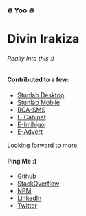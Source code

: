 ### 🔥 Yoo 🔥

# Divin Irakiza
<!--
**DivinIrakiza/divinirakiza** is a ✨ _special_ ✨ repository because its `README.md` (this file) appears on your GitHub profile.
-->

###### Really into this :)

#### Contributed to a few:
  - [Stunlab Desktop](https://stunnitysoft.github.io/stunlab_user/)
  - [Stunlab Mobile](https://stunlabmobile.herokuapp.com/)
  - [RCA-SMS](https://rca-sms.netlify.app/)
  - [E-Cabinet](https://ecabinet.primature.gov.rw/)
  - [E-Imihigo](https://imihigo.primature.gov.rw/)
  - [E-Advert](https://ussd.rba.co.rw/)

Looking forward to more.

#### Ping Me :)
  - [Github](https://github.com/DivinIrakiza)
  - [StackOverflow](https://stackoverflow.com/users/11458778/divin-irakiza)
  - [NPM](https://www.npmjs.com/~divinirakiza)
  - [LinkedIn](https://www.linkedin.com/in/divin-irakiza-374256193/)
  - [Twitter](https://twitter.com/divinirakiza)


